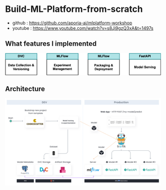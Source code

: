 # Build-ML-Platform-from-scratch
- github : https://github.com/aporia-ai/mlplatform-workshop
- youtube : https://www.youtube.com/watch?v=s8Jj9gzQ3xA&t=1497s

## What features I implemented
![image01](./image/features.png)

## Architecture
![image02](./image/architecture.png)